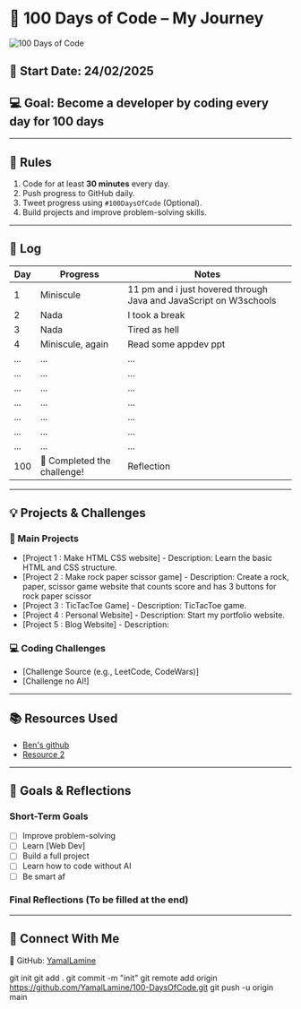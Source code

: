 # 🚀 100 Days of Code – My Journey  

![100 Days of Code](https://img.shields.io/badge/100DaysOfCode-Challenge-blue)  

## 📅 Start Date: 24/02/2025  
## 💻 Goal: Become a developer by coding every day for 100 days  

---

## 📜 Rules  
1. Code for at least **30 minutes** every day.  
2. Push progress to GitHub daily.  
3. Tweet progress using `#100DaysOfCode` (Optional).  
4. Build projects and improve problem-solving skills.  

---

## 📆 Log  

| Day | Progress | Notes |
|-----|---------|-------|
| 1   | Miniscule | 11 pm and i just hovered through Java and JavaScript on W3schools | 
| 2   | Nada | I took a break |
| 3 | Nada | Tired as hell |
| 4 | Miniscule, again | Read some appdev ppt |
| ... | ... | ... |
| ... | ... | ... |
| ... | ... | ... |
| ... | ... | ... |
| ... | ... | ... |
| ... | ... | ... |
| ... | ... | ... |
| 100 | 🎉 Completed the challenge! | Reflection |

---

## 💡 Projects & Challenges  
### 📌 Main Projects  
- [Project 1 : Make HTML CSS website] - Description: Learn the basic HTML and CSS structure.
- [Project 2 : Make rock paper scissor game] - Description: Create a rock, paper, scissor game website that counts score and has 3 buttons for rock paper scissor
- [Project 3 : TicTacToe Game] - Description: TicTacToe game.
- [Project 4 : Personal Website] - Description: Start my portfolio website.
- [Project 5 : Blog Website] - Description: 

### 💻 Coding Challenges  
- [Challenge Source (e.g., LeetCode, CodeWars)] 
- [Challenge no AI!] 

---

## 📚 Resources Used  
- [Ben's github](https://github.com/Ben-Sicat)  
- [Resource 2](Link)  

---

## 🎯 Goals & Reflections  
### Short-Term Goals  
- [ ] Improve problem-solving  
- [ ] Learn [Web Dev]  
- [ ] Build a full project  
- [ ] Learn how to code without AI
- [ ] Be smart af

### Final Reflections (To be filled at the end)  

---

## 🌟 Connect With Me  
📌 GitHub: [YamalLamine](https://github.com/YamalLamine)  




git init
git add .
git commit -m "init"
git remote add origin https://github.com/YamalLamine/100-DaysOfCode.git
git push -u origin main